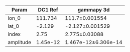<html>
 <head>
  <meta charset="utf-8"/>
  <meta content="text/html;charset=UTF-8" http-equiv="Content-type"/>
 </head>
 <body>
  <table>
   <thead>
    <tr>
     <th>Param</th>
     <th>DC1 Ref</th>
     <th>gammapy 3d</th>
    </tr>
   </thead>
   <tr>
    <td>lon_0</td>
    <td>111.734</td>
    <td>111.7±0.001554</td>
   </tr>
   <tr>
    <td>lat_0</td>
    <td>-2.129</td>
    <td>-2.127±0.001529</td>
   </tr>
   <tr>
    <td>index</td>
    <td>2.75</td>
    <td>2.775±0.03088</td>
   </tr>
   <tr>
    <td>amplitude</td>
    <td>1.45e-12</td>
    <td>1.467e-12±6.306e-14</td>
   </tr>
  </table>
 </body>
</html>

